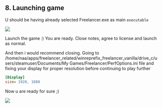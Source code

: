 ## 8. Launching game

U should be having already selected Freelancer.exe as main `executable`

![]({{.StaticRoot}}freelancer_vanilla/discovery_pick_launcher_executable.png)

Launch the game :) You are ready. Close notes, agree to license and launch as normal.

And then i would recommend closing. Going to /home/naa/apps/freelancer_related/winreprefix_freelancer_vanilla/drive_c/users/steamuser/Documents/My Games/Freelancer/PerfOptions.ini file and fixing your display for proper resolution before continuing to play further

```ini
[Display]
size= 1920, 1080
```

Now u are ready for sure ;)

![]({{.StaticRoot}}freelancer_vanilla/game_launch.png)
